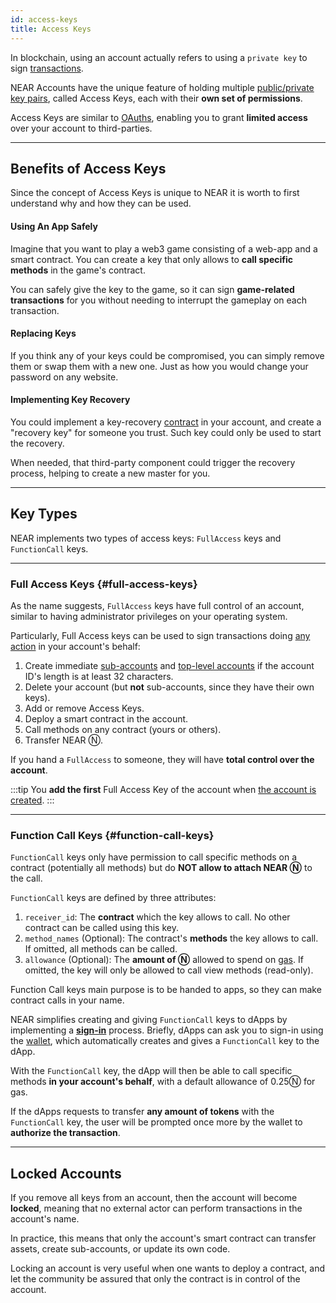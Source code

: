 ```yaml
---
id: access-keys
title: Access Keys
---
```

In blockchain, using an account actually refers to using a `private key` to sign [transactions](../transactions/overview.md).

NEAR Accounts have the unique feature of holding multiple [public/private key pairs](https://en.wikipedia.org/wiki/Public-key_cryptography),
called Access Keys, each with their **own set of permissions**.

Access Keys are similar to [OAuths](https://en.wikipedia.org/wiki/OAuth), enabling you to grant **limited access** over your account
to third-parties.

---

## Benefits of Access Keys

Since the concept of Access Keys is unique to NEAR it is worth to first understand why and how they can be used.

#### Using An App Safely

Imagine that you want to play a web3 game consisting of a web-app and a smart contract. You can create a key that only
allows to **call specific methods** in the game's contract.

You can safely give the key to the game, so it can sign **game-related transactions** for you without needing to interrupt
the gameplay on each transaction.

#### Replacing Keys

If you think any of your keys could be compromised, you can simply remove them or swap them with a new one. Just as how
you would change your password on any website.

#### Implementing Key Recovery

You could implement a key-recovery [contract](smartcontract.md) in your account, and create a
"recovery key" for someone you trust. Such key could only be used to start the recovery.

When needed, that third-party component could trigger the recovery process, helping to create a new master for you.

---

## Key Types

NEAR implements two types of access keys: `FullAccess` keys and `FunctionCall` keys.

<hr class="subsection" />

### Full Access Keys {#full-access-keys}
As the name suggests, `FullAccess` keys have full control of an account, similar to having administrator privileges on your operating system.

Particularly, Full Access keys can be used to sign transactions doing [any action](https://nomicon.io/RuntimeSpec/Actions) in your account's behalf:

1. Create immediate [sub-accounts](account-id.md#rules-for-creating-named-accounts) and [top-level accounts](account-id.md#named-accounts) if the account ID's length is at least 32 characters.
2. Delete your account (but **not** sub-accounts, since they have their own keys).
3. Add or remove Access Keys.
4. Deploy a smart contract in the account.
5. Call methods on any contract (yours or others).
6. Transfer NEAR Ⓝ.

If you hand a `FullAccess` to someone, they will have **total control over the account**.

:::tip
You **add the first** Full Access Key of the account when [the account is created](creating-accounts.md).
:::

<hr class="subsection" />

### Function Call Keys {#function-call-keys}

`FunctionCall` keys only have permission to call specific methods on a contract (potentially all methods) but do **NOT allow to attach NEAR Ⓝ** to the call.

`FunctionCall` keys are defined by three attributes:

1. `receiver_id`: The **contract** which the key allows to call. No other contract can be called using this key.
2. `method_names` (Optional): The contract's **methods** the key allows to call. If omitted, all methods can be called.
3. `allowance` (Optional): The **amount of Ⓝ** allowed to spend on [gas](../transactions/gas.md). If omitted, the key will only be allowed to call view methods (read-only).

Function Call keys main purpose is to be handed to apps, so they can make contract calls in your name.

NEAR simplifies creating and giving `FunctionCall` keys to dApps by implementing a [**sign-in**](../../../2.develop/integrate/frontend.md#user-sign-in) process. Briefly, dApps
can ask you to sign-in using the [wallet](https://testnet.mynearwallet.com), which automatically creates and gives a `FunctionCall` key to the dApp.

With the `FunctionCall` key, the dApp will then be able to call specific methods **in your account's behalf**, with a default allowance of 0.25Ⓝ for gas.

If the dApps requests to transfer **any amount of tokens** with the `FunctionCall` key, the user will be prompted once more by the wallet to **authorize the transaction**.

---

## Locked Accounts

If you remove all keys from an account, then the account will become **locked**, meaning that no external actor can perform transactions in the
account's name.

In practice, this means that only the account's smart contract can transfer assets, create sub-accounts, or update its own code.

Locking an account is very useful when one wants to deploy a contract, and let the community be assured that only the contract is in control of the account.
